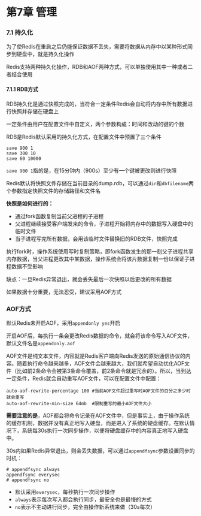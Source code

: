 第7章 管理
===

### 7.1 持久化

为了使Redis在重启之后仍能保证数据不丢失，需要将数据从内存中以某种形式同步到硬盘中，就是持久化操作

Redis支持两种持久化操作，RDB和AOF两种方式，可以单独使用其中一种或者二者结合使用

#### 7.1.1 RDB方式

RDB持久化是通过快照完成的，当符合一定条件Redis会自动将内存中所有数据进行快照并存储在硬盘上

一定条件由用户在配置文件中自定义，两个参数构成：时间和改动的键的个数

RDB是Redis默认采用的持久化方式，在配置文件中预置了三个条件

```
save 900 1
save 300 10
save 60 10000
```

`save 900 1`指的是，在15分钟内（900s）至少有一个键被更改则进行快照

Redis默认将快照文件存储在当前目录的dump.rdb，可以通过`dir`和`dbfilename`两个参数指定快照文件的存储路径和文件名

**快照是如何进行的：**

- 通过fork函数复制当前父进程的子进程
- 父进程继续接受客户端发来的命令，子进程开始将内存中的数据写入硬盘中的临时文件
- 当子进程写完所有数据，会用该临时文件替换旧的RDB文件，快照完成

执行fork时，操作系统使用写时复制策略，即fork函数发生的那一刻父子进程共享内存数据，当父进程更改其中某数据，操作系统会将该片数据复制一份以保证子进程数据不受影响

缺点：一旦Redis异常退出，就会丢失最后一次快照以后更改的所有数据

如果数据十分重要，无法忍受，建议采用AOF方式

### AOF方式

默认Redis未开启AOF，采用`appendonly yes`开启

开启AOF后，每执行一条会更改Redis数据的命令，就会将该命令写入AOF文件，默认文件名是`appendonly.aof`

AOF文件是纯文本文件，内容就是Redis客户端向Redis发送的原始通信协议的内容。随着执行命令越来越多，AOF文件会越来越大，我们就希望自动优化AOF文件（比如前2条命令会被第3条命令覆盖，前2条命令就是冗余的）。所以，当到达一定条件，Redis就会自动重写AOF文件，可以在配置文件中配置：

```
auto-aof-rewrite-percentage 100 #当前AOF文件超过重写时AOF文件的百分之多少时就会重写
auto-aof-rewrite-min-size 64mb  #限制重写的最小AOF文件大小
```

**需要注意的是**，AOF都会将命令记录在AOF文件中，但是事实上，由于操作系统的缓存机制，数据并没有真正地写入硬盘，而是进入了系统的硬盘缓存。在默认情况下，系统每30s执行一次同步操作，以便将硬盘缓存中的内容真正地写入硬盘中。

30s内如果Redis异常退出，则会丢失数据，可以通过`appendfsync`参数设置同步的时机：

```
# appendfsync always
appendfsync everysec
# appendfsync no
```

- 默认采用`everysec`，每秒执行一次同步操作
- `always`表示每次写入都会执行同步，最安全也是最慢的方式
- `no`表示不主动进行同步，完全由操作新系统来做（30s每次）
